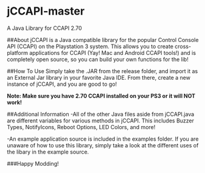 # jCCAPI-master
A Java Library for CCAPI 2.70

##About
jCCAPI is a Java compatible library for the popular Control Console API (CCAPI) on the Playstation 3 system.
This allows you to create cross-platform applications for CCAPI (Yay! Mac and Android CCAPI tools!) and is
completely open source, so you can build your own functions for the lib!

##How To Use
Simply take the .JAR from the release folder, and import it as an External Jar library in your favorite Java
IDE. From there, create a new instance of jCCAPI, and you are good to go!

**Note: Make sure you have 2.70 CCAPI installed on your PS3 or it will NOT work!**

##Additional Information
-All of the other Java files aside from jCCAPI.java are different variables for various methods in jCCAPI. This
includes Buzzer Types, NotifyIcons, Reboot Options, LED Colors, and more!

-An example application source is included in the examples folder. If you are unaware of how to use this library,
simply take a look at the different uses of the libary in the example source.

###Happy Modding!
